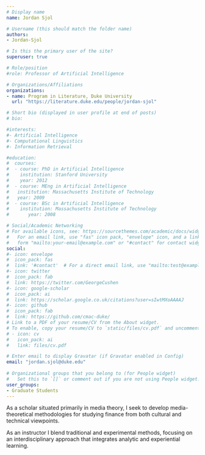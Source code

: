 ```yaml
---
# Display name
name: Jordan Sjol

# Username (this should match the folder name)
authors:
- Jordan-Sjol

# Is this the primary user of the site?
superuser: true

# Role/position
#role: Professor of Artificial Intelligence

# Organizations/Affiliations
organizations:
- name: Program in Literature, Duke University
  url: "https://literature.duke.edu/people/jordan-sjol"

# Short bio (displayed in user profile at end of posts)
# bio:

#interests:
#- Artificial Intelligence
#- Computational Linguistics
#- Information Retrieval

#education:
#  courses:
#  - course: PhD in Artificial Intelligence
#    institution: Stanford University
#    year: 2012
#  - course: MEng in Artificial Intelligence
#   institution: Massachusetts Institute of Technology
#   year: 2009
#  - course: BSc in Artificial Intelligence
#    institution: Massachusetts Institute of Technology
#       year: 2008

# Social/Academic Networking
# For available icons, see: https://sourcethemes.com/academic/docs/widgets/#icons
#   For an email link, use "fas" icon pack, "envelope" icon, and a link in the
#   form "mailto:your-email@example.com" or "#contact" for contact widget.
social:
#- icon: envelope
#  icon_pack: fas
#  link: '#contact'  # For a direct email link, use "mailto:test@example.org".
#- icon: twitter
#  icon_pack: fab
#  link: https://twitter.com/GeorgeCushen
#- icon: google-scholar
#  icon_pack: ai
#  link: https://scholar.google.co.uk/citations?user=sIwtMXoAAAAJ
#- icon: github
#  icon_pack: fab
#  link: https://github.com/cmac-duke/
# Link to a PDF of your resume/CV from the About widget.
# To enable, copy your resume/CV to `static/files/cv.pdf` and uncomment the lines below.  
# - icon: cv
#   icon_pack: ai
#   link: files/cv.pdf

# Enter email to display Gravatar (if Gravatar enabled in Config)
email: "jordan.sjol@duke.edu"
  
# Organizational groups that you belong to (for People widget)
#   Set this to `[]` or comment out if you are not using People widget.  
user_groups:
- Graduate Students
---
```

As a scholar situated primarily in media theory, I seek to develop media-theoretical methodologies for studying finance from both cultural and technical viewpoints.

As an instructor I blend traditional and experimental methods, focusing on an interdisciplinary approach that integrates analytic and experiential learning.